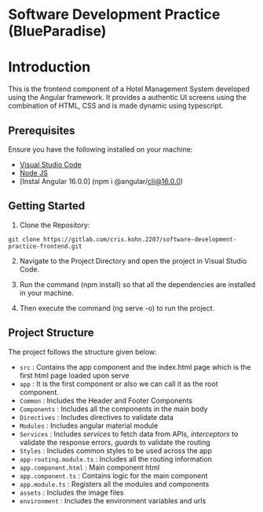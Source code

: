# Software Development Practice (BlueParadise)

# Introduction
This is the frontend component of a Hotel Management System developed using the Angular framework.
It provides a authentic UI screens using the combination of HTML, CSS and is made dynamic using typescript.

## Prerequisites
Ensure you have the following installed on your machine:
- [Visual Studio Code](https://code.visualstudio.com/download)
- [Node JS](https://nodejs.org/en)
- [Instal Angular 16.0.0] (npm i @angular/cli@16.0.0)

## Getting Started
1. Clone the Repository:
```
git clone https://gitlab.com/cris.kohn.2207/software-development-practice-frontend.git
```
2. Navigate to the Project Directory and open the project in Visual Studio Code.

3. Run the command (npm install) so that all the dependencies are installed in your machine.

4. Then execute the command (ng serve -o) to run the project.

## Project Structure 
The project follows the structure given below:
- `src` : Contains the app component and the index.html page which is the first html page loaded upon serve
- `app` : It is the first component or also we can call it as the root component.
- `Common` : Includes the Header and Footer Components
- `Components` : Includes all the components in the main body
- `Directives` : Includes directives to validate data
- `Modules` : Includes angular material module
- `Services` : Includes *services* to fetch data from APIs, *interceptors* to validate the response errors, *guards* to validate the routing
- `Styles` : Includes common styles to be used across the app 
- `app-routing.module.ts` : Includes all the routing information
- `app.component.html` : Main component html
- `app.component.ts` : Contains logic for the main component
- `app.module.ts` : Registers all the modules and components
- `assets` : Includes the image files
- `environment` : Includes the environment variables and urls

